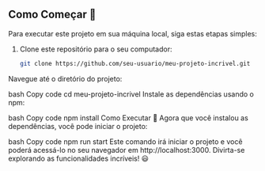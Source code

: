 ## Como Começar 🚀

Para executar este projeto em sua máquina local, siga estas etapas simples:

1. Clone este repositório para o seu computador:

   ```bash
   git clone https://github.com/seu-usuario/meu-projeto-incrivel.git
Navegue até o diretório do projeto:

bash
Copy code
cd meu-projeto-incrivel
Instale as dependências usando o npm:

bash
Copy code
npm install
Como Executar 🏃
Agora que você instalou as dependências, você pode iniciar o projeto:

bash
Copy code
npm run start
Este comando irá iniciar o projeto e você poderá acessá-lo no seu navegador em http://localhost:3000. Divirta-se explorando as funcionalidades incríveis! 😃
